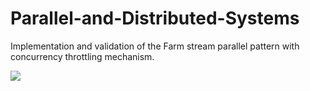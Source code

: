 # Parallel-and-Distributed-Systems

Implementation and validation of the Farm stream parallel pattern with concurrency throttling mechanism.


![](schema.png)

